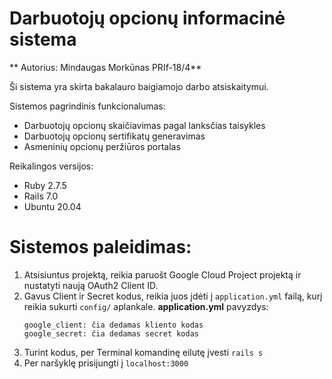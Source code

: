 # Darbuotojų opcionų informacinė sistema

** Autorius: Mindaugas Morkūnas PRIf-18/4**

Ši sistema yra skirta bakalauro baigiamojo darbo atsiskaitymui.

Sistemos pagrindinis funkcionalumas:
* Darbuotojų opcionų skaičiavimas pagal lanksčias taisykles
* Darbuotojų opcionų sertifikatų generavimas
* Asmeninių opcionų peržiūros portalas

Reikalingos versijos:
- Ruby 2.7.5
- Rails 7.0
- Ubuntu 20.04

# Sistemos paleidimas:

1. Atsisiuntus projektą, reikia paruošt Google Cloud Project projektą ir nustatyti naują OAuth2 Client ID.
2. Gavus Client ir Secret kodus, reikia juos įdėti į `application.yml` failą, kurį reikia sukurti `config/` aplankale.
    **application.yml** pavyzdys:
    ```
    google_client: čia dedamas kliento kodas
    google_secret: čia dedamas secret kodas
    ```
3. Turint kodus, per Terminal komandinę eilutę įvesti `rails s`
4. Per naršyklę prisijungti į `localhost:3000`
